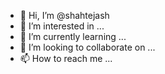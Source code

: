 - 👋 Hi, I’m @shahtejash
- 👀 I’m interested in ...
- 🌱 I’m currently learning ...
- 💞️ I’m looking to collaborate on ...
- 📫 How to reach me ...

<!---
shahtejash/shahtejash is a ✨ special ✨ repository because its `README.md` (this file) appears on your GitHub profile.
You can click the Preview link to take a look at your changes.
--->
